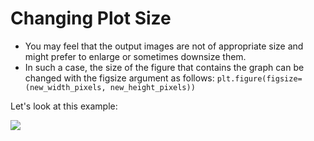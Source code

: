 # Changing Plot Size

* You may feel that the output images are not of appropriate size and might prefer to enlarge or sometimes downsize them.  
* In such a case, the size of the figure that contains the graph can be changed with the figsize argument as follows:  `plt.figure(figsize=(new_width_pixels, new_height_pixels))`

Let's look at this example:

![](https://lh6.googleusercontent.com/IkJs-FnHz9So6i0RdQ1AK3MaakOyrhAejVezApjrVOHiP2y5fUJvfQU5GUm8jkURP89sThyrkq8-UelHQKN5ZLAVxcA6EIGXBJaI25vnrT-lG4o-gN3I-qHUoGx8bkvHkwrqjXL30fQ=s0)

